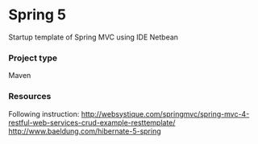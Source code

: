 # Spring 5
Startup template of Spring MVC using IDE Netbean
### Project type
Maven
### Resources 
Following instruction: http://websystique.com/springmvc/spring-mvc-4-restful-web-services-crud-example-resttemplate/
http://www.baeldung.com/hibernate-5-spring
